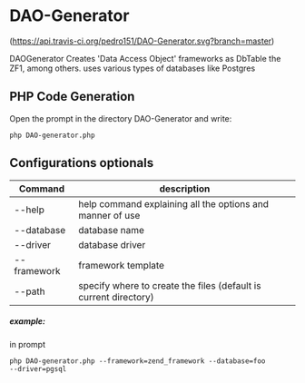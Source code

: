 # DAO-Generator

(https://api.travis-ci.org/pedro151/DAO-Generator.svg?branch=master)

DAOGenerator Creates 'Data Access Object' frameworks as DbTable the ZF1, among others.
uses various types of databases like Postgres

PHP Code Generation
-------------------

Open the prompt in the directory DAO-Generator and write:

<code>php DAO-generator.php</code>

Configurations optionals
------------------------
| Command        | description       |
|----------------|------------------|
|--help          | help command explaining all the options and manner of use |
|--database      | database name     |
|--driver        | database driver|
|--framework     | framework template|
|--path          | specify where to create the files (default is current directory)|

##### example:

in prompt

<code>php DAO-generator.php --framework=zend_framework --database=foo --driver=pgsql</code>
